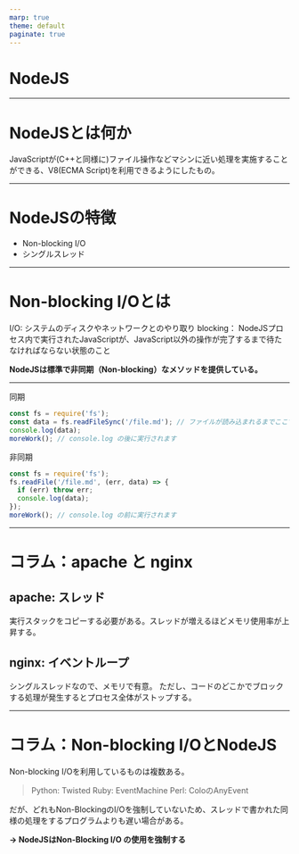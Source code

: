 ```yaml
---
marp: true
theme: default
paginate: true
---
```

# NodeJS

---
# NodeJSとは何か

JavaScriptが(C++と同様に)ファイル操作などマシンに近い処理を実施することができる、V8(ECMA Script)を利用できるようにしたもの。

<!--
class: main
_footer: 参考：https://www.udemy.com/course/understand-nodejs/
-->

---
# NodeJSの特徴

* Non-blocking I/O
* シングルスレッド

---
# Non-blocking I/Oとは

I/O: システムのディスクやネットワークとのやり取り
blocking： NodeJSプロセス内で実行されたJavaScriptが、JavaScript以外の操作が完了するまで待たなければならない状態のこと

**NodeJSは標準で非同期（Non-blocking）なメソッドを提供している。**

<!--
class: main
_footer: 参考：https://nodejs.org/en/docs/guides/blocking-vs-non-blocking/
-->

---

同期

```javascript
const fs = require('fs');
const data = fs.readFileSync('/file.md'); // ファイルが読み込まれるまでここでブロック
console.log(data);
moreWork(); // console.log の後に実行されます
```

非同期

```javascript
const fs = require('fs');
fs.readFile('/file.md', (err, data) => {
  if (err) throw err;
  console.log(data);
});
moreWork(); // console.log の前に実行されます
```

<!--
class: main
_footer: 参考：https://nodejs.org/en/docs/guides/blocking-vs-non-blocking/
-->

---
# コラム：apache と nginx

## apache: スレッド

実行スタックをコピーする必要がある。スレッドが増えるほどメモリ使用率が上昇する。

## nginx: イベントループ

シングルスレッドなので、メモリで有意。
ただし、コードのどこかでブロックする処理が発生するとプロセス全体がストップする。

---
# コラム：Non-blocking I/OとNodeJS

Non-blocking I/Oを利用しているものは複数ある。
> Python: Twisted
> Ruby: EventMachine
> Perl: ColoのAnyEvent

だが、どれもNon-BlockingのI/Oを強制していないため、スレッドで書かれた同様の処理をするプログラムよりも遅い場合がある。

**-> NodeJSはNon-Blocking I/O の使用を強制する**

<!--
class: main
_footer: 参考：https://badatmath.hatenablog.com/entry/20101020/1287587240
-->
